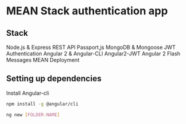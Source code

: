 # MEAN Stack authentication app

## Stack 

Node.js & Express REST API
Passport,js
MongoDB & Mongoose
JWT Authentication
Angular 2 & Angular-CLI
Angular2-JWT
Angular 2 Flash Messages
MEAN Deployment

## Setting up dependencies

Install Angular-cli

```sh
npm install -g @angular/cli

ng new [FOLDER-NAME]
```